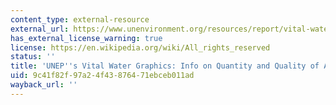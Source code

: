 ```yaml
---
content_type: external-resource
external_url: https://www.unenvironment.org/resources/report/vital-water-graphics-overview-state-worlds-fresh-and-marine-waters
has_external_license_warning: true
license: https://en.wikipedia.org/wiki/All_rights_reserved
status: ''
title: 'UNEP''s Vital Water Graphics: Info on Quantity and Quality of Available Water'
uid: 9c41f82f-97a2-4f43-8764-71ebceb011ad
wayback_url: ''
---
```


